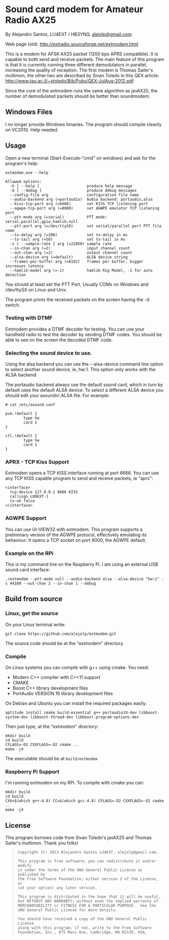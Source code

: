 
Sound card modem for Amateur Radio AX25
=======================================

By Alejandro Santos, LU4EXT / HB3YNQ. alejolp@gmail.com.

Web page (old): http://extradio.sourceforge.net/extmodem.html

This is a modem for AFSK AX25 packet (1200 bps APRS compatible). It is capable to both send and receive packets. The main feature of this program is that it is currently running three different demodulators in parallel, increasing the quality of reception. The first modem is Thomas Sailer's multimon, the other two are described by Sivan Toledo in this QEX article: http://www.tau.ac.il/~stoledo/Bib/Pubs/QEX-JulAug-2012.pdf

Since the core of the extmodem runs the same algorithm as javAX25, the number of demodulated packets should be better than soundmodem. 

Windows Files
-------------

I no longer provide Windows binaries. The program should compile cleanly on VC2010. Help needed.

Usage
-----

Open a new terminal (Start-Execute-"cmd" on windows) and ask for the program's help:

    extmodem.exe --help
    
    Allowed options:
      -h [ --help ]                     produce help message
      -d [ --debug ]                    produce debug messages
      --config-file arg                 configuration file name
      --audio-backend arg (=portaudio)  Audio backend: portaudio,alsa
      --kiss-tcp-port arg (=6666)       set KISS TCP listening port
      --agwpe-tcp-port arg (=8000)      set AGWPE emulator TCP listening port
      --ptt-mode arg (=serial)          PTT mode: serial,parallel,gpio,hamlib,null
      --ptt-port arg (=/dev/ttyS0)      set serial/parallel port PTT file name
      --tx-delay arg (=200)             set tx-delay in ms
      --tx-tail arg (=50)               set tx-tail in ms
      -s [ --sample-rate ] arg (=22050) sample rate
      --in-chan arg (=2)                input channel count
      --out-chan arg (=2)               output channel count
      --alsa-device arg (=default)      ALSA device string
      --frames-per-buffer arg (=8192)   frames per buffer, bigger increases latency
      --hamlib-model arg (=-1)          hamlib Rig Model, -1 for auto detection

You should at least set the PTT Port, Usually COMx on Windows and /dev/ttySX on Linux and Unix.

The program prints the received packets on the screen having the -d switch.

### Testing with DTMF

Extmodem provides a DTMF decoder for testing. You can use your handheld radio to test the decoder by sending DTMF codes. You should be able to see on the screen the decoded DTMF code.

### Selecting the sound device to use.

Using the alsa backend you can use the --alsa-device command line option to select another sound device, ie, hw:1. This option only works with the ALSA backend.

The portaudio backend always use the default sound card, which in turn by default uses the default ALSA device. To select a different ALSA device you should edit your asoundrc ALSA file. For example:

    # cat /etc/asound.conf 

    pcm.!default {
            type hw
            card 1
    }

    ctl.!default {
            type hw           
            card 1
    }

### APRX - TCP Kiss Support

Extmodem opens a TCP KISS interface running at port 6666. You can use any TCP KISS capable program to send and receive packets, ie "aprx":

    <interface>
      tcp-device 127.0.0.1 6666 KISS
      callsign LU0EXT-1
      tx-ok false
    </interface>

### AGWPE Support

You can use UI-VIEW32 with extmodem. This program supports a preliminary version of the AGWPE protocol, effectively emulating its behaviour. It opens a TCP socket on port 8000, the AGWPE default. 

### Example on the RPi

This is my command line on the Raspberry Pi. I am using an external USB sound card interface:

    ./extmodem --ptt-mode null --audio-backend alsa --alsa-device "hw:1" -s 44100 --out-chan 2 --in-chan 1 --debug

Build from source
-----------------

### Linux, get the source

On your Linux terminal write:

    git clone https://github.com/alejolp/extmodem.git

The source code should be at the "extmodem" directory.

### Compile

On Linux systems you can compile with g++ using cmake. You need:

* Modern C++ compiler with C++11 support
* CMAKE
* Boost C++ library development files
* PortAudio VERSION 19 library development files

On Debian and Ubuntu you can install the required packages easily:

    aptitude install cmake build-essential g++ portaudio19-dev libboost-system-dev libboost-thread-dev libboost-program-options-dev

Then just type, at the "extmodem" directory:

    mkdir build
    cd build
    CFLAGS=-O2 CXXFLAGS=-O2 cmake ..
    make -j4

The executable should be at  `build/extmodem`

### Raspberry Pi Support

I'm running extmodem on my RPi. To compile with cmake you can:

    mkdir build
    cd build
    CXX=$(which g++-4.8) CC=$(which gcc-4.8) CFLAGS=-O2 CXXFLAGS=-O2 cmake ..
    make -j4

License
-------

This program borrows code from Sivan Toledo's javAX25 and Thomas Sailer's multimon. Thank you folks!

> 
>     Copyright (C) 2013 Alejandro Santos LU4EXT, alejolp@gmail.com.
> 
>     This program is free software; you can redistribute it and/or modify
>     it under the terms of the GNU General Public License as published by
>     the Free Software Foundation; either version 2 of the License, or
>     (at your option) any later version.
> 
>     This program is distributed in the hope that it will be useful,
>     but WITHOUT ANY WARRANTY; without even the implied warranty of
>     MERCHANTABILITY or FITNESS FOR A PARTICULAR PURPOSE.  See the
>     GNU General Public License for more details.
> 
>     You should have received a copy of the GNU General Public License
>     along with this program; if not, write to the Free Software
>     Foundation, Inc., 675 Mass Ave, Cambridge, MA 02139, USA.
> 

